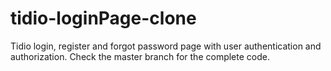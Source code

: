 # tidio-loginPage-clone
Tidio login, register and forgot password page with user authentication and authorization. Check the master branch for the complete code.
